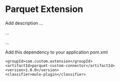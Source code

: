 # Parquet Extension

Add description ...


...


...


Add this dependency to your application pom.xml

```
<groupId>com.custom.extension</groupId>
<artifactId>parquet-custom-connector</artifactId>
<version>1.0.0</version>
<classifier>mule-plugin</classifier>
```
